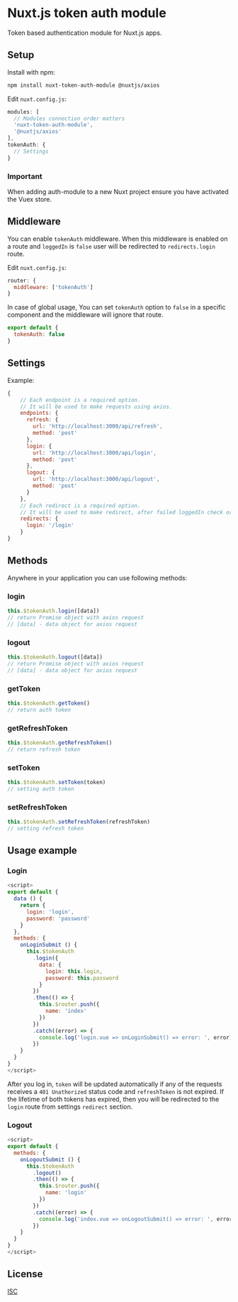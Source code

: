 # Nuxt.js token auth module

Token based authentication module for Nuxt.js apps.

## Setup

Install with npm:
```bash
npm install nuxt-token-auth-module @nuxtjs/axios
```

Edit `nuxt.config.js`:
```js
modules: [
  // Modules connection order matters
  'nuxt-token-auth-module',
  '@nuxtjs/axios'
],
tokenAuth: {
  // Settings
}
```

### Important

When adding auth-module to a new Nuxt project ensure you have activated the Vuex store.

## Middleware

You can enable `tokenAuth` middleware. When this middleware is enabled on a route and `loggedIn` is `false` user will be redirected to `redirects.login` route.

Edit `nuxt.config.js`:
```js
router: {
  middleware: ['tokenAuth']
}
```

In case of global usage, You can set `tokenAuth` option to `false` in a specific component and the middleware will ignore that route.

```js
export default {
  tokenAuth: false
}
```

## Settings

Example:
```js
{
    // Each endpoint is a required option.
    // It will be used to make requests using axios.
    endpoints: {
      refresh: {
        url: 'http://localhost:3000/api/refresh',
        method: 'post'
      },
      login: {
        url: 'http://localhost:3000/api/login',
        method: 'post'
      },
      logout: {
        url: 'http://localhost:3000/api/logout',
        method: 'post'
      }
    },
    // Each redirect is a required option.
    // It will be used to make redirect, after failed loggedIn check or refresh request.
    redirects: {
      login: '/login'
    }
}
```

## Methods

Anywhere in your application you can use following methods:

### login

```js
this.$tokenAuth.login([data])
// return Promise object with axios request
// [data] - data object for axios request
```

### logout

```js
this.$tokenAuth.logout([data])
// return Promise object with axios request
// [data] - data object for axios request
```

### getToken

```js
this.$tokenAuth.getToken()
// return auth token 
```

### getRefreshToken

```js
this.$tokenAuth.getRefreshToken()
// return refresh token 
```

### setToken

```js
this.$tokenAuth.setToken(token)
// setting auth token 
```

### setRefreshToken

```js
this.$tokenAuth.setRefreshToken(refreshToken)
// setting refresh token 
```

## Usage example

### Login

```js
<script>
export default {
  data () {
    return {
      login: 'login',
      password: 'password'
    }
  },
  methods: {
    onLoginSubmit () {
      this.$tokenAuth
        .login({
          data: {
            login: this.login,
            password: this.password
          }
        })
        .then(() => {
          this.$router.push({
            name: 'index'
          })
        })
        .catch((error) => {
          console.log('login.vue => onLoginSubmit() => error: ', error)
        })
    }
  }
}
</script>
```

After you log in, `token` will be updated automatically if any of the requests receives a `401 Unathorized` status code and `refreshToken` is not expired.
If the lifetime of both tokens has expired, then you will be redirected to the `login` route from settings `redirect` section.

### Logout

```js
<script>
export default {
  methods: {
    onLogoutSubmit () {
      this.$tokenAuth
        .logout()
        .then(() => {
          this.$router.push({
            name: 'login'
          })
        })
        .catch((error) => {
          console.log('index.vue => onLogoutSubmit() => error: ', error)
        })
    }
  }
}
</script>
```

## License

[ISC](https://opensource.org/licenses/ISC)
